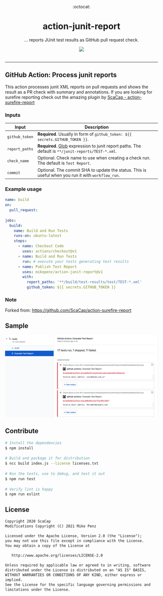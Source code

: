 <div align="center">
  :octocat:
</div>
<h1 align="center">
  action-junit-report
</h1>

<p align="center">
    ... reports JUnit test results as GitHub pull request check.
</p>

<div align="center">
  <a href="https://github.com/mikepenz/action-junit-report">
		<img src="https://github.com/mikepenz/action-junit-report/workflows/CI/badge.svg"/>
	</a>
</div>
<br />

-------

## GitHub Action: Process junit reports

This action processes junit XML reports on pull requests and shows the result as a PR check with summary and annotations.
If you are looking for surefire reporting check out the amazing plugin by [ScaCap - action-surefire-report](https://github.com/ScaCap/action-surefire-report)

### Inputs

| **Input**      | **Description**                                                                                                                                                    |
|----------------|--------------------------------------------------------------------------------------------------------------------------------------------------------------------|
| `github_token` | **Required**. Usually in form of `github_token: ${{ secrets.GITHUB_TOKEN }}`.                                                                                      |
| `report_paths` | **Required**. [Glob](https://github.com/actions/toolkit/tree/master/packages/glob) expression to junit report paths. The default is `**/junit-reports/TEST-*.xml`. |
| `check_name`   | Optional. Check name to use when creating a check run. The default is `Test Report`.                                                                               |
| `commit`       | Optional. The commit SHA to update the status. This is useful when you run it with `workflow_run`.                                                                 |

### Example usage

```yml
name: build
on:
  pull_request:

jobs:
  build:
    name: Build and Run Tests
    runs-on: ubuntu-latest
    steps:
      - name: Checkout Code
        uses: actions/checkout@v1
      - name: Build and Run Tests
        run: # execute your tests generating test results
      - name: Publish Test Report
        uses: mikepenz/action-junit-report@v1
        with:
          report_paths: '**/build/test-results/test/TEST-*.xml'
          github_token: ${{ secrets.GITHUB_TOKEN }}
```

### Note

Forked from: https://github.com/ScaCap/action-surefire-report

## Sample

![Screenshot](./screenshot.png)

## Contribute

```bash
# Install the dependencies  
$ npm install

# Build and package it for distribution
$ ncc build index.js --license licenses.txt

# Run the tests, use to debug, and test it out
$ npm run test

# Verify lint is happy
$ npm run eslint
```

## License

    Copyright 2020 ScaCap
    Modifications Copyright (C) 2021 Mike Penz

    Licensed under the Apache License, Version 2.0 (the "License");
    you may not use this file except in compliance with the License.
    You may obtain a copy of the License at

       http://www.apache.org/licenses/LICENSE-2.0

    Unless required by applicable law or agreed to in writing, software
    distributed under the License is distributed on an "AS IS" BASIS,
    WITHOUT WARRANTIES OR CONDITIONS OF ANY KIND, either express or implied.
    See the License for the specific language governing permissions and
    limitations under the License.
